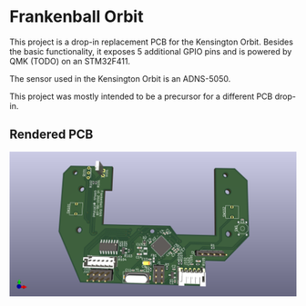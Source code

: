 # Frankenball Orbit

This project is a drop-in replacement PCB for the Kensington Orbit.
Besides the basic functionality, it exposes 5 additional GPIO pins and is 
powered by QMK (TODO) on an STM32F411.

The sensor used in the Kensington Orbit is an ADNS-5050.

This project was mostly intended to be a precursor for a different PCB drop-in.

## Rendered PCB

![Rendered PCB](./frankenball.png "Rendered PCB")

